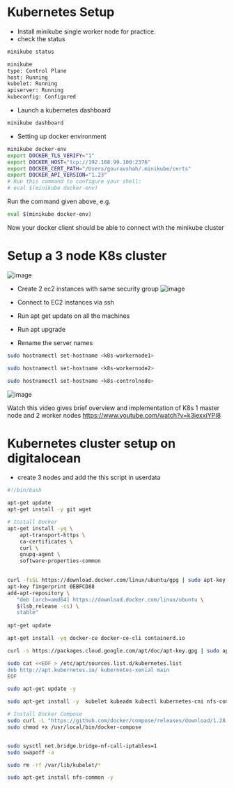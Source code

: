 # Kubernetes Setup
- Install minikube single worker node for practice.
- check the status
```sh
minikube status
```
```sh
minikube
type: Control Plane
host: Running
kubelet: Running
apiserver: Running
kubeconfig: Configured
```
- Launch a kubernetes dashboard
```sh
minikube dashboard
```
- Setting up docker environment
```sh
minikube docker-env
export DOCKER_TLS_VERIFY="1"
export DOCKER_HOST="tcp://192.168.99.100:2376"
export DOCKER_CERT_PATH="/Users/gouravshah/.minikube/certs"
export DOCKER_API_VERSION="1.23"
# Run this command to configure your shell:
# eval $(minikube docker-env)
```
Run the command given above, e.g.
```sh
eval $(minikube docker-env)
```
Now your docker client should be able to connect with the minikube cluster

# Setup a 3 node K8s cluster

![image](https://github.com/user-attachments/assets/d2c4ecc7-7c99-41ed-a20c-e05914088e4c)

- Create 2 ec2 instances with same security group
![image](https://github.com/user-attachments/assets/a4951c4f-24b8-4e42-84fd-e1b7ef7fad08)

- Connect to EC2 instances via ssh
- Run apt get update on all the machines
- Run apt upgrade
- Rename the server names
```sh
sudo hostnamectl set-hostname <k8s-workernode1>
```
```sh
sudo hostnamectl set-hostname <k8s-workernode2>
```
```sh
sudo hostnamectl set-hostname <k8s-controlnode>
```

  ![image](https://github.com/user-attachments/assets/b25a9a5f-5871-406a-85cc-527c1a7ffd2e)

Watch this video gives brief overview and implementation of K8s 1 master node and 2 worker nodes
https://www.youtube.com/watch?v=k3iexxiYPI8

# Kubernetes cluster setup on digitalocean
- create 3 nodes and add the this script in userdata
```sh
#!/bin/bash 

apt-get update
apt-get install -y git wget

# Install Docker
apt-get install -yq \
    apt-transport-https \
    ca-certificates \
    curl \
    gnupg-agent \
    software-properties-common
    

curl -fsSL https://download.docker.com/linux/ubuntu/gpg | sudo apt-key add -
apt-key fingerprint 0EBFCD88
add-apt-repository \
   "deb [arch=amd64] https://download.docker.com/linux/ubuntu \
   $(lsb_release -cs) \
   stable"
   
apt-get update

apt-get install -yq docker-ce docker-ce-cli containerd.io

curl -s https://packages.cloud.google.com/apt/doc/apt-key.gpg | sudo apt-key add -

sudo cat <<EOF > /etc/apt/sources.list.d/kubernetes.list
deb http://apt.kubernetes.io/ kubernetes-xenial main
EOF

sudo apt-get update -y

sudo apt-get install -y  kubelet kubeadm kubectl kubernetes-cni nfs-common

# Install Docker Compose 
sudo curl -L "https://github.com/docker/compose/releases/download/1.28.2/docker-compose-$(uname -s)-$(uname -m)" -o /usr/local/bin/docker-compose
sudo chmod +x /usr/local/bin/docker-compose


sudo sysctl net.bridge.bridge-nf-call-iptables=1
sudo swapoff -a

sudo rm -rf /var/lib/kubelet/*

sudo apt-get install nfs-common -y
```








